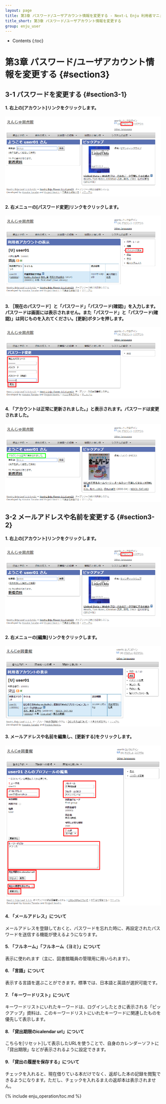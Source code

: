 ```yaml
---
layout: page
title: 第3章 パスワード/ユーザアカウント情報を変更する - Next-L Enju 利用者マニュアル
title_short: 第3章 パスワード/ユーザアカウント情報を変更する
group: enju_user
---
```


* Contents
{:toc}

第3章 パスワード/ユーザアカウント情報を変更する {#section3}
===========================================================

3-1 パスワードを変更する {#section3-1}
--------------------------------------

#### 1. 右上の[アカウント]リンクをクリックします。

![アカウント](assets/images/image_user_passwd_003.png)

#### 2. 右メニューの[パスワード変更]リンクをクリックします。

![パスワード変更](assets/images/image_user_passwd_005.png)

#### 3. ［現在のパスワード］と「パスワード」「パスワード(確認)」を入力します。パスワードは画面には表示されません。また「パスワード」と「パスワード(確認)」は同じものを入れてください。[更新]ボタンを押します。

![パスワード入力](assets/images/image_user_passwd_007.png)

#### 4. 「アカウントは正常に更新されました。」と表示されます。パスワードは変更されました。

![パスワード変更完了](assets/images/image_user_passwd_009.png)

3-2 メールアドレスや名前を変更する {#section3-2}
--------------------------------------

#### 1. 右上の[アカウント]リンクをクリックします。

![アカウント](assets/images/image_user_passwd_003.png)

#### 2. 右メニューの[編集]リンクをクリックします。

![アカウントの編集](assets/images/image_user_account_003.png)

#### 3. メールアドレスや名前を編集し、[更新する]をクリックします。

![メールアドレスなどを編集](assets/images/image_user_account_005.png)

#### 4. 「メールアドレス」について

メールアドレスを登録しておくと、パスワードを忘れた時に、再設定されたパスワードを送信する機能が使えるようになります。

#### 5. 「フルネーム」「フルネーム（ヨミ）」について

表示に使われます（主に、図書館職員の管理用に用いられます）。

#### 6. 「言語」について

表示する言語を選ぶことができます。標準では、日本語と英語が選択可能です。

#### 7. 「キーワードリスト」について

キーワードリストにいれたキーワードは、ログインしたときに表示される「ピックアップ」資料は、このキーワードリストにいれたキーワードに関連したものを優先して表示します。

#### 8. 「貸出期限のicalendar url」について

こちらを[リセット]して表示したURLを使うことで、自身のカレンダーソフトに「貸出期限」などが表示されるように設定できます。

#### 9. 「貸出の履歴を保存する」について

チェックを入れると、現在借りている本だけでなく、返却した本の記録を閲覧できるようになります。ただし、チェックを入れるまえの返却本は表示されません。

{% include enju_operation/toc.md %}
